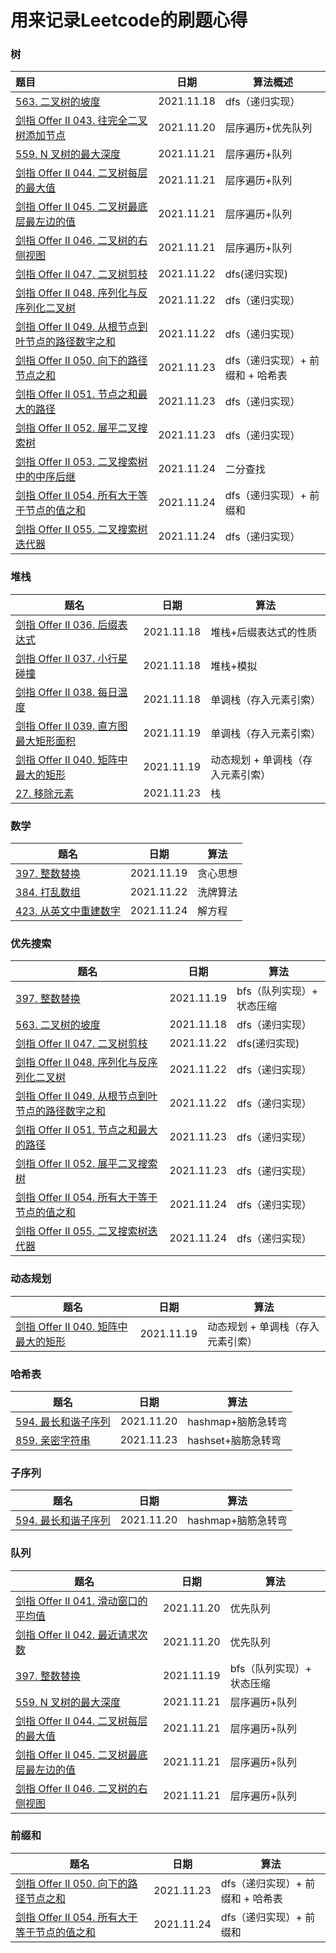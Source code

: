 # 用来记录Leetcode的刷题心得

### 树

| 题目                                         | 日期       | 算法概述        |
| :------------------------------------------- | ---------- | --------------- |
| [563. 二叉树的坡度](doc/563.二叉树的坡度.md) | 2021.11.18 | dfs（递归实现） |
| [剑指 Offer II 043. 往完全二叉树添加节点](doc/剑指OfferII043.往完全二叉树添加节点.md) | 2021.11.20 | 层序遍历+优先队列 |
| [559. N 叉树的最大深度](doc/559.N叉树的最大深度.md) | 2021.11.21 | 层序遍历+队列 |
| [剑指 Offer II 044. 二叉树每层的最大值](doc/剑指OfferII044.二叉树每层的最大值.md) | 2021.11.21 | 层序遍历+队列 |
| [剑指 Offer II 045. 二叉树最底层最左边的值](doc/剑指OfferII045.二叉树最底层最左边的值.md) | 2021.11.21 | 层序遍历+队列 |
| [剑指 Offer II 046. 二叉树的右侧视图](doc/剑指OfferII46.二叉树的右侧视图.md) | 2021.11.21 | 层序遍历+队列 |
| [剑指 Offer II 047. 二叉树剪枝](doc/剑指OfferII047.二叉树剪枝.md) | 2021.11.22 | dfs(递归实现) |
| [剑指 Offer II 048. 序列化与反序列化二叉树](doc/剑指OfferII048.序列化与反序列化二叉树.md) | 2021.11.22 | dfs（递归实现） |
| [剑指 Offer II 049. 从根节点到叶节点的路径数字之和](doc/剑指OfferII049.从根节点到叶节点的路径数字之和.md) | 2021.11.22 | dfs（递归实现） |
| [剑指 Offer II 050. 向下的路径节点之和](doc/剑指OfferII050.向下的路径节点之和.md) | 2021.11.23 | dfs（递归实现）+ 前缀和 + 哈希表 |
| [剑指 Offer II 051. 节点之和最大的路径](doc/剑指OfferII051.节点之和最大的路径.md) | 2021.11.23 | dfs（递归实现）|
| [剑指 Offer II 052. 展平二叉搜索树](doc/剑指OfferII052.展平二叉搜索树.md) | 2021.11.23 | dfs（递归实现）|
| [剑指 Offer II 053. 二叉搜索树中的中序后继](doc/剑指OfferII053.二叉搜索树中的中序后继.md) | 2021.11.24 | 二分查找|
| [剑指 Offer II 054. 所有大于等于节点的值之和](doc/剑指OfferII054.所有大于等于节点的值之和.md) | 2021.11.24 | dfs（递归实现）+ 前缀和|
| [剑指 Offer II 055. 二叉搜索树迭代器](doc/剑指OfferII055.二叉搜索树迭代器.md) | 2021.11.24 | dfs（递归实现）|



### 堆栈

| 题名                                                         | 日期       | 算法                   |
| ------------------------------------------------------------ | ---------- | ---------------------- |
| [剑指 Offer II 036. 后缀表达式](doc/剑指OfferII036.后缀表达式.md) | 2021.11.18 | 堆栈+后缀表达式的性质  |
| [剑指 Offer II 037. 小行星碰撞](doc/剑指OfferII037.小行星碰撞.md) | 2021.11.18 | 堆栈+模拟              |
| [剑指 Offer II 038. 每日温度](doc/剑指OfferII038.每日温度.md) | 2021.11.18 | 单调栈（存入元素引索） |
| [剑指 Offer II 039. 直方图最大矩形面积](doc/剑指OfferII039.直方图最大矩形面积.md) | 2021.11.19 | 单调栈（存入元素引索） |
| [剑指 Offer II 040. 矩阵中最大的矩形](doc/剑指OfferII040.矩阵中最大的矩形.md) | 2021.11.19 | 动态规划 + 单调栈（存入元素引索） |
| [27. 移除元素](doc/27.移除元素.md) | 2021.11.23 | 栈|


### 数学

| 题名                                                         | 日期       | 算法                   |
| ------------------------------------------------------------ | ---------- | ---------------------- |
| [397. 整数替换](doc/397.整数替换.md) | 2021.11.19 | 贪心思想  |
| [384. 打乱数组](doc/384.打乱数组.md) | 2021.11.22 | 洗牌算法  |
| [423. 从英文中重建数字](doc/423.从英文中重建数字.md) | 2021.11.24 | 解方程  |


### 优先搜索

| 题名                                                         | 日期       | 算法                   |
| ------------------------------------------------------------ | ---------- | ---------------------- |
| [397. 整数替换](doc/397.整数替换.md) | 2021.11.19 | bfs（队列实现）+ 状态压缩  |
| [563. 二叉树的坡度](doc/563.二叉树的坡度.md) | 2021.11.18 | dfs（递归实现） |
| [剑指 Offer II 047. 二叉树剪枝](doc/剑指OfferII047.二叉树剪枝.md) | 2021.11.22 | dfs(递归实现) |
| [剑指 Offer II 048. 序列化与反序列化二叉树](doc/剑指OfferII048.序列化与反序列化二叉树.md) | 2021.11.22 | dfs（递归实现） |
| [剑指 Offer II 049. 从根节点到叶节点的路径数字之和](doc/剑指OfferII049.从根节点到叶节点的路径数字之和.md) | 2021.11.22 | dfs（递归实现） |
| [剑指 Offer II 051. 节点之和最大的路径](doc/剑指OfferII051.节点之和最大的路径.md) | 2021.11.23 | dfs（递归实现）|
| [剑指 Offer II 052. 展平二叉搜索树](doc/剑指OfferII052.展平二叉搜索树.md) | 2021.11.23 | dfs（递归实现）|
| [剑指 Offer II 054. 所有大于等于节点的值之和](doc/剑指OfferII054.所有大于等于节点的值之和.md) | 2021.11.24 | dfs（递归实现）|
| [剑指 Offer II 055. 二叉搜索树迭代器](doc/剑指OfferII055.二叉搜索树迭代器.md) | 2021.11.24 | dfs（递归实现）|


### 动态规划

| 题名                                                         | 日期       | 算法                   |
| ------------------------------------------------------------ | ---------- | ---------------------- |
| [剑指 Offer II 040. 矩阵中最大的矩形](doc/剑指OfferII040.矩阵中最大的矩形.md) | 2021.11.19 | 动态规划 + 单调栈（存入元素引索） |



### 哈希表

| 题名                                                         | 日期       | 算法                   |
| ------------------------------------------------------------ | ---------- | ---------------------- |
| [594. 最长和谐子序列](doc/594.最长和谐子序列.md) | 2021.11.20 | hashmap+脑筋急转弯 |
| [859. 亲密字符串](doc/859.亲密字符串.md) | 2021.11.23 | hashset+脑筋急转弯 |



### 子序列

| 题名                                                         | 日期       | 算法                   |
| ------------------------------------------------------------ | ---------- | ---------------------- |
| [594. 最长和谐子序列](doc/594.最长和谐子序列.md) | 2021.11.20 | hashmap+脑筋急转弯 |



### 队列

| 题名                                                         | 日期       | 算法                   |
| ------------------------------------------------------------ | ---------- | ---------------------- |
| [剑指 Offer II 041. 滑动窗口的平均值](doc/剑指OfferII041.滑动窗口的平均值.md) | 2021.11.20 | 优先队列 |
| [剑指 Offer II 042. 最近请求次数](doc/剑指OfferII042.最近请求次数.md) | 2021.11.20 | 优先队列 |
| [397. 整数替换](doc/397.整数替换.md) | 2021.11.19 | bfs（队列实现）+ 状态压缩  |
| [559. N 叉树的最大深度](doc/559.N叉树的最大深度.md) | 2021.11.21 | 层序遍历+队列 |
| [剑指 Offer II 044. 二叉树每层的最大值](doc/剑指OfferII044.二叉树每层的最大值.md) | 2021.11.21 | 层序遍历+队列 |
| [剑指 Offer II 045. 二叉树最底层最左边的值](doc/剑指OfferII045.二叉树最底层最左边的值.md) | 2021.11.21 | 层序遍历+队列 |
| [剑指 Offer II 046. 二叉树的右侧视图](doc/剑指OfferII46.二叉树的右侧视图.md) | 2021.11.21 | 层序遍历+队列 |



### 前缀和

| 题名                                                         | 日期       | 算法                   |
| ------------------------------------------------------------ | ---------- | ---------------------- |
| [剑指 Offer II 050. 向下的路径节点之和](doc/剑指OfferII050.向下的路径节点之和.md) | 2021.11.23 | dfs（递归实现）+ 前缀和 + 哈希表 |
| [剑指 Offer II 054. 所有大于等于节点的值之和](doc/剑指OfferII054.所有大于等于节点的值之和.md) | 2021.11.24 | dfs（递归实现）+ 前缀和|